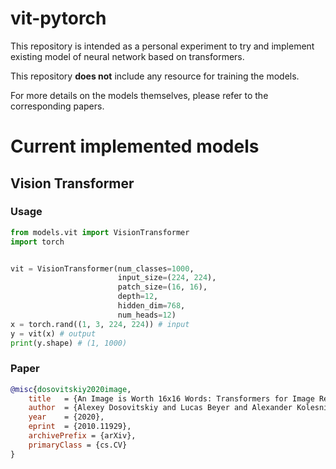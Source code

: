 # vit-pytorch

This repository is intended as a personal experiment to try and implement existing model of neural network based on 
transformers.

This repository **does not** include any resource for training the models. 

For more details on the models themselves, please refer to the corresponding papers.


# Current implemented models

## Vision Transformer

### Usage

```python
from models.vit import VisionTransformer
import torch


vit = VisionTransformer(num_classes=1000,
                        input_size=(224, 224),
                        patch_size=(16, 16),
                        depth=12,
                        hidden_dim=768,
                        num_heads=12)
x = torch.rand((1, 3, 224, 224)) # input
y = vit(x) # output
print(y.shape) # (1, 1000)
```

### Paper

```bibtex
@misc{dosovitskiy2020image,
    title   = {An Image is Worth 16x16 Words: Transformers for Image Recognition at Scale},
    author  = {Alexey Dosovitskiy and Lucas Beyer and Alexander Kolesnikov and Dirk Weissenborn and Xiaohua Zhai and Thomas Unterthiner and Mostafa Dehghani and Matthias Minderer and Georg Heigold and Sylvain Gelly and Jakob Uszkoreit and Neil Houlsby},
    year    = {2020},
    eprint  = {2010.11929},
    archivePrefix = {arXiv},
    primaryClass = {cs.CV}
}
```
